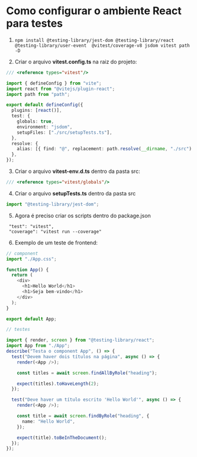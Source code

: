 # Como configurar o ambiente React para testes

1. `npm install @testing-library/jest-dom @testing-library/react @testing-library/user-event  @vitest/coverage-v8 jsdom vitest path -D`

2. Criar o arquivo **vitest.config.ts** na raiz do projeto:

```typescript
/// <reference types="vitest"/>

import { defineConfig } from "vite";
import react from "@vitejs/plugin-react";
import path from "path";

export default defineConfig({
  plugins: [react()],
  test: {
    globals: true,
    environment: "jsdom",
    setupFiles: ["./src/setupTests.ts"],
  },
  resolve: {
    alias: [{ find: "@", replacement: path.resolve(__dirname, "./src") }],
  },
});
```

3. Criar o arquivo **vitest-env.d.ts** dentro da pasta src:

```typescript
/// <reference types="vitest/globals"/>
```

4. Criar o arquivo **setupTests.ts** dentro da pasta src

```typescript
import "@testing-library/jest-dom";
```

5. Agora é preciso criar os scripts dentro do package.json

```jsonld=
 "test": "vitest",
 "coverage": "vitest run --coverage"
```

6. Exemplo de um teste de frontend:

```typescript
// component
import "./App.css";

function App() {
  return (
    <div>
      <h1>Hello World</h1>
      <h1>Seja bem-vindo</h1>
    </div>
  );
}

export default App;

// testes

import { render, screen } from "@testing-library/react";
import App from "./App";
describe("Testa o component App", () => {
  test("Devem haver dois títulos na página", async () => {
    render(<App />);

    const titles = await screen.findAllByRole("heading");

    expect(titles).toHaveLength(2);
  });

  test("Deve haver um título escrito 'Hello World'", async () => {
    render(<App />);

    const title = await screen.findByRole("heading", {
      name: "Hello World",
    });

    expect(title).toBeInTheDocument();
  });
});
```
